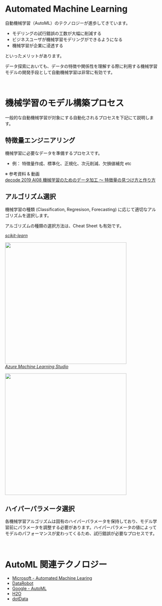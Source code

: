 # Automated Machine Learning

自動機械学習（AutoML）のテクノロジーが進歩してきています。
- モデリングの試行錯誤の工数が大幅に削減する
- ビジネスユーザが機械学習モデリングができるようになる
- 機械学習が企業に浸透する

といったメリットがあります。

データ探索においても、データの特徴や関係性を理解する際に利用する機械学習モデルの開発手段として自動機械学習は非常に有効です。

<br/>

# 機械学習のモデル構築プロセス

一般的な自動機械学習が対象にする自動化されるプロセスを下記にて説明します。

## 特徴量エンジニアリング

機械学習に必要なデータを準備するプロセスです。

- 例： 特徴量作成、標準化、正規化、次元削減、欠損値補完 etc


※ 参考資料 & 動画  
[decode 2019 AI08 機械学習のためのデータ加工 ～ 特徴量の見つけ方と作り方](https://www.microsoft.com/ja-jp/events/decode/2019session/detail.aspx?sid=AI08)


## アルゴリズム選択
機械学習の種類 (Classification, Regresison, Forecasting) に応じて適切なアルゴリズムを選択します。

アルゴリズムの種類の選択方法は、Cheat Sheet も有効です。  <br/>


_[scikit-learn](https://scikit-learn.org/stable/tutorial/machine_learning_map/index.html)_

<img src="https://scikit-learn.org/stable/_static/ml_map.png" width=400><br/>
_[Azure Machine Learning Studio](https://docs.microsoft.com/en-us/azure/machine-learning/studio/algorithm-cheat-sheet)_

<img src="https://docs.microsoft.com/ja-jp/azure/machine-learning/studio/media/algorithm-cheat-sheet/machine-learning-algorithm-cheat-sheet-small_v_0_6-01.png" width=400><br/>



## ハイパーパラメータ選択
各機械学習アルゴリズムは固有のハイパーパラメータを保持しており、モデル学習前にパラメータを調整する必要があります。ハイパーパラメータの値によってモデルのパフォーマンスが変わってくるため、試行錯誤が必要なプロセスです。


<br/>


# AutoML 関連テクノロジー
* [Microsoft - Automated Machine Learing](https://azure.microsoft.com/ja-jp/services/machine-learning-service/)
* [DataRobot](https://www.datarobot.com/jp/)
* [Google - AutoML](https://cloud.google.com/automl/?hl=ja)
* [H2O](https://www.h2o.ai/products/h2o-driverless-ai/)
* [dotData](http://dotdata.jp/)
